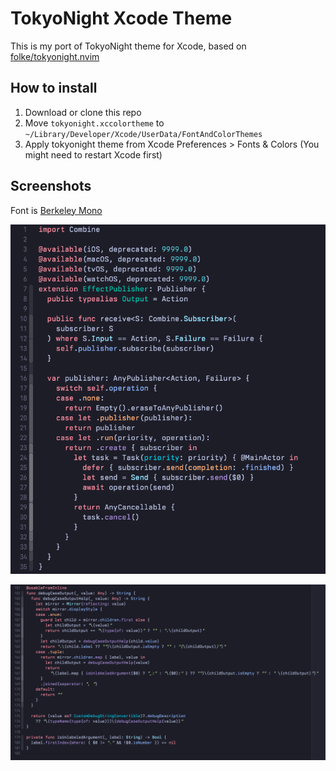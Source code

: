 # TokyoNight Xcode Theme

This is my port of TokyoNight theme for Xcode, based on [folke/tokyonight.nvim](https://github.com/folke/tokyonight.nvim)

## How to install

1. Download or clone this repo
2. Move `tokyonight.xccolortheme` to `~/Library/Developer/Xcode/UserData/FontAndColorThemes`
3. Apply tokyonight theme from Xcode Preferences > Fonts & Colors (You might need to restart Xcode first)

## Screenshots

Font is [Berkeley Mono](https://berkeleygraphics.com/typefaces/berkeley-mono/)

![](./tokyonight.png)

![](./tokyonight-2.png)
